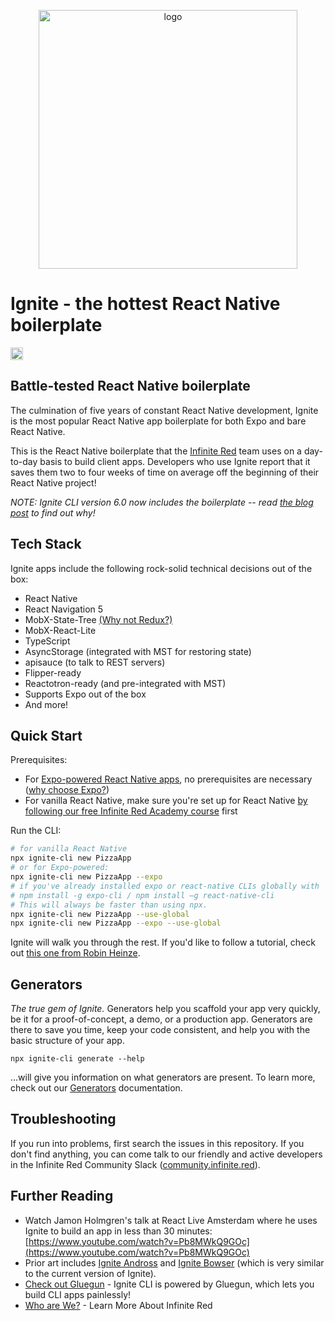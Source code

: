 <p align="center"><img src="http://ir_public.s3.amazonaws.com/projects/ignite/ignite-bowser-launch-screen.png" alt="logo" width="414px"></p>

# Ignite - the hottest React Native boilerplate

<a href="https://badge.fury.io/js/ignite" target="_blank"><img src="https://badge.fury.io/js/ignite.svg" alt="npm version" height="20"></a>

## Battle-tested React Native boilerplate

The culmination of five years of constant React Native development, Ignite is the most popular React Native app boilerplate for both Expo and bare React Native.

This is the React Native boilerplate that the [Infinite Red](https://infinite.red) team uses on a day-to-day basis to build client apps. Developers who use Ignite report that it saves them two to four weeks of time on average off the beginning of their React Native project!

_NOTE: Ignite CLI version 6.0 now includes the boilerplate -- read [the blog post](https://shift.infinite.red/introducing-ignite-4-0-flame-1dfc891f9966) to find out why!_

## Tech Stack

Ignite apps include the following rock-solid technical decisions out of the box:

- React Native
- React Navigation 5
- MobX-State-Tree [(Why not Redux?)](https://github.com/infinitered/ignite/blob/master/docs/MobX-State-Tree.md)
- MobX-React-Lite
- TypeScript
- AsyncStorage (integrated with MST for restoring state)
- apisauce (to talk to REST servers)
- Flipper-ready
- Reactotron-ready (and pre-integrated with MST)
- Supports Expo out of the box
- And more!

## Quick Start

Prerequisites:

- For [Expo-powered React Native apps](https://expo.io/), no prerequisites are necessary ([why choose Expo?](https://medium.com/@adhithiravi/building-react-native-apps-expo-or-not-d49770d1f5b8))
- For vanilla React Native, make sure you're set up for React Native [by following our free Infinite Red Academy course](https://academy.infinite.red/p/installing-react-native-tutorial-on-macos) first

Run the CLI:

```bash
# for vanilla React Native
npx ignite-cli new PizzaApp
# or for Expo-powered:
npx ignite-cli new PizzaApp --expo
# if you've already installed expo or react-native CLIs globally with
# npm install -g expo-cli / npm install –g react-native-cli
# This will always be faster than using npx.
npx ignite-cli new PizzaApp --use-global
npx ignite-cli new PizzaApp --expo --use-global
```

Ignite will walk you through the rest. If you'd like to follow a tutorial, check out [this one from Robin Heinze](https://shift.infinite.red/creating-a-trivia-app-with-ignite-bowser-part-1-1987cc6e93a1).

## Generators

_The true gem of Ignite._ Generators help you scaffold your app very quickly, be it for a proof-of-concept, a demo, or a production app. Generators are there to save you time, keep your code consistent, and help you with the basic structure of your app.

```
npx ignite-cli generate --help
```

...will give you information on what generators are present. To learn more, check out our [Generators](https://github.com/infinitered/ignite/blob/master/docs/Generators.md) documentation.

## Troubleshooting

If you run into problems, first search the issues in this repository. If you don't find anything, you can come talk to our friendly and active developers in the Infinite Red Community Slack ([community.infinite.red](http://community.infinite.red)).

## Further Reading

- Watch Jamon Holmgren's talk at React Live Amsterdam where he uses Ignite to build an app in less than 30 minutes: [https://www.youtube.com/watch?v=Pb8MWkQ9GOc](https://www.youtube.com/watch?v=Pb8MWkQ9GOc)
- Prior art includes [Ignite Andross](https://github.com/infinitered/ignite-andross) and [Ignite Bowser](https://github.com/infinitered/ignite-bowser) (which is very similar to the current version of Ignite).
- [Check out Gluegun](https://github.com/infinitered/gluegun) - Ignite CLI is powered by Gluegun, which lets you build CLI apps painlessly!
- [Who are We?](https://infinite.red) - Learn More About Infinite Red
